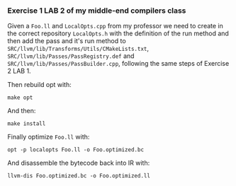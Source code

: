 ### Exercise 1 LAB 2 of my middle-end compilers class
Given a `Foo.ll` and `LocalOpts.cpp` from my professor we need to create in the correct repository `LocalOpts.h` with the definition of the run method and then add the pass and it's run method to `SRC/llvm/lib/Transforms/Utils/CMakeLists.txt`, `SRC/llvm/lib/Passes/PassRegistry.def` and `SRC/llvm/lib/Passes/PassBuilder.cpp`, following the same steps of Exercise 2 LAB 1.

Then rebuild opt with:
```
make opt
```
And then:
```
make install
```

Finally optimize `Foo.ll` with:
```
opt -p localopts Foo.ll -o Foo.optimized.bc
```

And disassemble the bytecode back into IR with:
```
llvm-dis Foo.optimized.bc -o Foo.optimized.ll
```